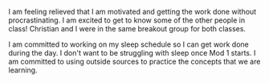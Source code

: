 I am feeling relieved that I am motivated and getting the work done without procrastinating.
I am excited to get to know some of the other people in class!  Christian and I were in the same breakout group for both classes.

I am committed to working on my sleep schedule so I can get work done during the day.  I don't want to be struggling with sleep once Mod 1 starts.
I am committed to using outside sources to practice the concepts that we are learning.

